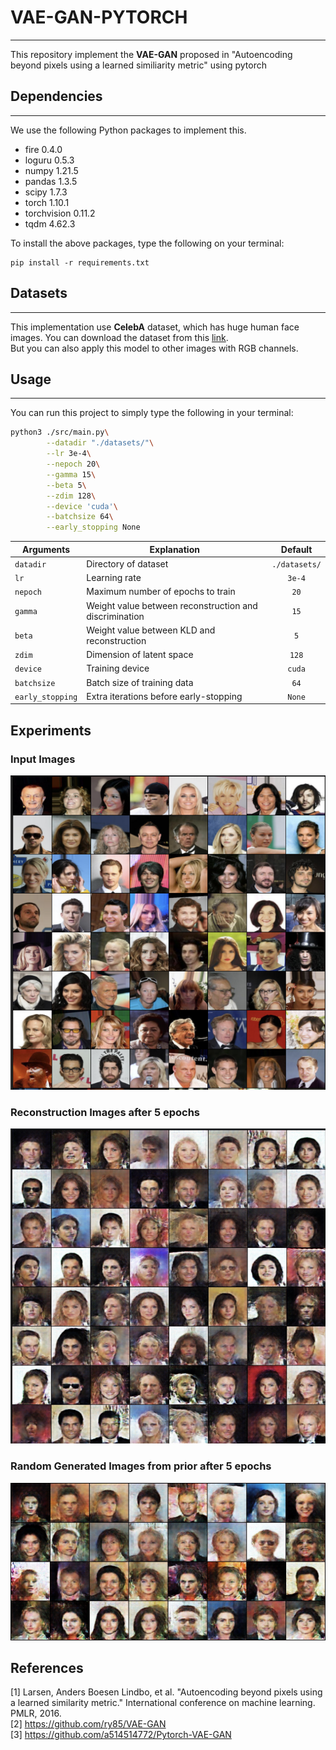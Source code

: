 # VAE-GAN-PYTORCH
___

This repository implement the **VAE-GAN** proposed in "Autoencoding beyond pixels using a learned similiarity metric" using pytorch 

## Dependencies
___
We use the following Python packages to implement this.    
* fire 0.4.0
* loguru 0.5.3
* numpy 1.21.5
* pandas 1.3.5
* scipy 1.7.3
* torch 1.10.1
* torchvision 0.11.2
* tqdm 4.62.3

To install the above packages, type the following on your terminal:  
```
pip install -r requirements.txt
```

## Datasets
___
This implementation use **CelebA** dataset, which has huge human face images. You can download the dataset from this [link](https://mmlab.ie.cuhk.edu.hk/projects/CelebA.html).  
But you can also apply this model to other images with RGB channels.   
 

## Usage
___
You can run this project to simply type the following in your terminal:
```bash
python3 ./src/main.py\
        --datadir "./datasets/"\
        --lr 3e-4\
        --nepoch 20\
        --gamma 15\
        --beta 5\
        --zdim 128\
        --device 'cuda'\
        --batchsize 64\
        --early_stopping None
```

| Arguments     | Explanation       | Default       | 
| --------------|-------------------|:-------------:|
| `datadir` | Directory of dataset | `./datasets/` |
| `lr` | Learning rate | `3e-4`|
| `nepoch` | Maximum number of epochs to train | `20`|
| `gamma` | Weight value between reconstruction and discrimination | `15`|
| `beta` | Weight value between KLD and reconstruction | `5`|
| `zdim` | Dimension of latent space | `128`|
| `device` | Training device | `cuda`|
| `batchsize` | Batch size of training data |`64`|
| `early_stopping` | Extra iterations before early-stopping | `None`|

## Experiments

### Input Images 
<p align="center"><img src="./result/raw_5.png"></p>

### Reconstruction Images after 5 epochs
<p align="center"><img src="./result/recon_5.png"></p>

### Random Generated Images from prior after 5 epochs
<p align="center"><img src="./result/random_generate.png"></p>

## References
[1] Larsen, Anders Boesen Lindbo, et al. "Autoencoding beyond pixels using a learned similarity metric." International conference on machine learning. PMLR, 2016.  
[2] https://github.com/ry85/VAE-GAN  
[3] https://github.com/a514514772/Pytorch-VAE-GAN

